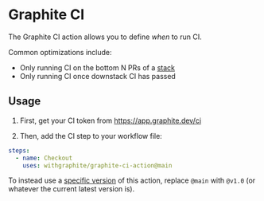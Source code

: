 # Graphite CI

The Graphite CI action allows you to define _when_ to run CI.

Common optimizations include:

- Only running CI on the bottom N PRs of a [stack](https://stacking.dev)
- Only running CI once downstack CI has passed

## Usage

1. First, get your CI token from https://app.graphite.dev/ci

1. Then, add the CI step to your workflow file:

```yml
steps:
  - name: Checkout
    uses: withgraphite/graphite-ci-action@main
```

To instead use a
[specific version](https://github.com/withgraphite/graphite-ci-action/tags) of
this action, replace `@main` with `@v1.0` (or whatever the current latest
version is).
